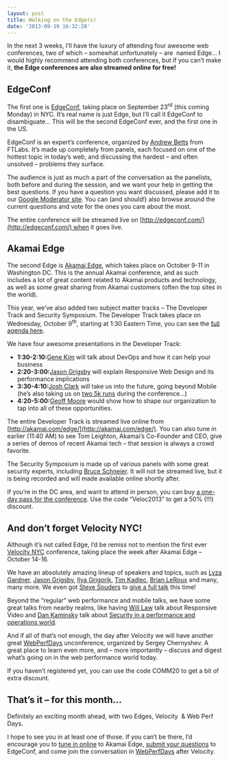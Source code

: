```yaml
---
layout: post
title: Walking on the Edge(s)
date: '2013-09-19 16:32:28'
---
```



In the next 3 weeks, I’ll have the luxury of attending four awesome web conferences, two of which – somewhat unfortunately – are  named Edge… I would highly recommend attending both conferences, but if you can’t make it, **the Edge conferences are also streamed online for free!**


## EdgeConf

The first one is [EdgeConf](http://edgeconf.com/), taking place on September 23<sup>rd</sup> (this coming Monday) in NYC. It’s real name is just Edge, but I’ll call it EdgeConf to disambiguate… This will be the second EdgeConf ever, and the first one in the US.

EdgeConf is an expert’s conference, organized by [Andrew Betts](https://twitter.com/triblondon) from FTLabs. It’s made up completely from panels, each focused on one of the hottest topic in today’s web, and discussing the hardest – and often unsolved – problems they surface.

The audience is just as much a part of the conversation as the panelists, both before and during the session, and we want your help in getting the best questions. If you have a question you want discussed, please add it to our [Google Moderator site](http://www.google.com/moderator/#15/e=20e3ec&t=20e3ec.43&f=20e3ec.6c5042). You can (and should!) also browse around the current questions and vote for the ones you care about the most.

The entire conference will be streamed live on [http://edgeconf.com/](http://edgeconf.com/) when it goes live.


## Akamai Edge

The second Edge is [Akamai Edge](http://www.akamai.com/edge), which takes place on October 9-11 in Washington DC. This is the annual Akamai conference, and as such includes a lot of great content related to Akamai products and technology, as well as some great sharing from Akamai customers (often the top sites in the world).

This year, we’ve also added two subject matter tracks – The Developer Track and Security Symposium. The Developer Track takes place on Wednesday, October 9<sup>th</sup>, starting at 1:30 Eastern Time, you can see the [full agenda here](http://www.akamai.com/html/custconf/agenda.html).

We have four awesome presentations in the Developer Track:

- **1:30-2:10:**[Gene Kim](http://www.realgenekim.me/devops-cookbook/) will talk about DevOps and how it can help your business
- **2:20-3:00:**[Jason Grigsby](https://twitter.com/grigs/) will explain Responsive Web Design and its performance implications
- **3:30-4:10:**[Josh Clark](http://globalmoxie.com/index.shtml) will take us into the future, going beyond Mobile (he’s also taking us on [two 5k runs](https://twitter.com/globalmoxie/statuses/378620715194667008) during the conference…)
- **4:20-5:00:**[Geoff Moore](http://www.geoffreyamoore.com/) would show how to shape our organization to tap into all of these opportunities.

The entire Developer Track is streamed live online from [http://akamai.com/edge/](http://akamai.com/edge/). You can also tune in earlier (11:40 AM) to see Tom Leighton, Akamai’s Co-Founder and CEO, give a series of demos of recent Akamai tech – that session is always a crowd favorite.

The Security Symposium is made up of various panels with some great security experts, including [Bruce Schneier](https://www.schneier.com/). It will not be streamed live, but it is being recorded and will made available online shortly after.

If you’re in the DC area, and want to attend in person, you can buy [a one-day pass for the conference](http://www.akamai.com/html/custconf/register.html). Use the code “Veloc2013” to get a 50% (!!!) discount.


## And don’t forget Velocity NYC!

Although it’s not called Edge, I’d be remiss not to mention the first ever [Velocity NYC](http://velocityconf.com/velocityny2013) conference, taking place the week after Akamai Edge – October 14-16.

We have an absolutely amazing lineup of speakers and topics, such as [Lyza Gardner](http://velocityconf.com/velocityny2013/public/schedule/speaker/122259), [Jason Grigsby](http://velocityconf.com/velocityny2013/public/schedule/speaker/3262), [Ilya Grigorik](http://velocityconf.com/velocityny2013/public/schedule/speaker/88031), [Tim Kadlec](http://velocityconf.com/velocityny2013/public/schedule/speaker/79734), [Brian LeRoux](http://velocityconf.com/velocityny2013/public/schedule/speaker/130924) and many, many more. We even got [Steve Souders](http://velocityconf.com/velocityny2013/public/schedule/speaker/1669) to [give a full talk](http://velocityconf.com/velocityny2013/public/schedule/detail/31306) this time!

Beyond the “regular” web performance and mobile talks, we have some great talks from nearby realms, like having [Will Law](http://velocityconf.com/velocityny2013/public/schedule/speaker/158280) talk about Responsive Video and [Dan Kaminsky](http://velocityconf.com/velocityny2013/public/schedule/speaker/158331) talk about [Security in a performance and operations world](http://velocityconf.com/velocityny2013/public/schedule/detail/31324).

And if all of that’s not enough, the day after Velocity we will have another great [WebPerfDays](http://www.webperfdays.org/events/2013-newyork/index.html) unconference, organized by Sergey Chernyshev. A great place to learn even more, and – more importantly – discuss and digest what’s going on in the web performance world today.

If you haven’t registered yet, you can use the code COMM20 to get a bit of extra discount.


## That’s it – for this month…

Definitely an exciting month ahead, with two Edges, Velocity  & Web Perf Days.

I hope to see you in at least one of those. If you can’t be there, I’d encourage you to [tune in online](http://akamai.com/edge/) to Akamai Edge, [submit your questions](http://www.google.com/moderator/#15/e=20e3ec&t=20e3ec.43&f=20e3ec.6c5042) to EdgeConf, and come join the conversation in [WebPerfDays](http://www.webperfdays.org/events/2013-newyork/index.html) after Velocity.


